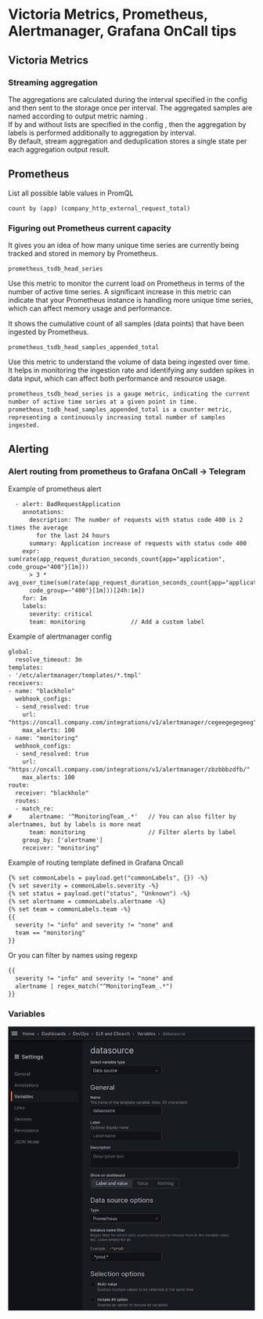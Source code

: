 # Victoria Metrics, Prometheus, Alertmanager, Grafana OnCall tips
## Victoria Metrics
### Streaming aggregation
The aggregations are calculated during the interval specified in the config and then sent to the storage once per interval. The aggregated samples are named according to output metric naming . <br>
If by and without lists are specified in the config , then the aggregation by labels is performed additionally to aggregation by interval. <br>
By default, stream aggregation and deduplication stores a single state per each aggregation output result. 
## Prometheus
List all possible lable values in PromQL
````
count by (app) (company_http_external_request_total)
````
### Figuring out Prometheus current capacity
It gives you an idea of how many unique time series are currently being tracked and stored in memory by Prometheus.
```
prometheus_tsdb_head_series
```
Use this metric to monitor the current load on Prometheus in terms of the number of active time series. A significant increase in this metric can indicate that your Prometheus instance is handling more unique time series, which can affect memory usage and performance.

It shows the cumulative count of all samples (data points) that have been ingested by Prometheus.
```
prometheus_tsdb_head_samples_appended_total
```
Use this metric to understand the volume of data being ingested over time. It helps in monitoring the ingestion rate and identifying any sudden spikes in data input, which can affect both performance and resource usage.
```
prometheus_tsdb_head_series is a gauge metric, indicating the current number of active time series at a given point in time.
prometheus_tsdb_head_samples_appended_total is a counter metric, representing a continuously increasing total number of samples ingested.
```
## Alerting
### Alert routing from prometheus to Grafana OnCall -> Telegram
Example of prometheus alert
```
  - alert: BadRequestApplication
    annotations:
      description: The number of requests with status code 400 is 2 times the average
        for the last 24 hours
      summary: Application increase of requests with status code 400
    expr: sum(rate(app_request_duration_seconds_count{app="application", code_group="400"}[1m]))
      > 3 * avg_over_time(sum(rate(app_request_duration_seconds_count{app="application",
      code_group=~"400"}[1m]))[24h:1m])
    for: 1m
    labels:
      severity: critical
      team: monitoring             // Add a custom label
```
Example of alertmanager config
```
global:
  resolve_timeout: 3m
templates:
- '/etc/alertmanager/templates/*.tmpl'
receivers:
- name: "blackhole"
  webhook_configs:
  - send_resolved: true
    url: "https://oncall.company.com/integrations/v1/alertmanager/cegeegegegeeg"
    max_alerts: 100
- name: "monitoring"
  webhook_configs:
  - send_resolved: true
    url: "https://oncall.company.com/integrations/v1/alertmanager/zbzbbbzdfb/"
    max_alerts: 100
route:
  receiver: "blackhole"
  routes:
  - match_re:
#     alertname: '^MonitoringTeam_.*'   // You can also filter by alertnames, but by labels is more neat
      team: monitoring                  // Filter alerts by label
    group_by: ['alertname']
    receiver: "monitoring"
```
Example of routing template defined in Grafana Oncall
```
{% set commonLabels = payload.get("commonLabels", {}) -%}
{% set severity = commonLabels.severity -%}
{% set status = payload.get("status", "Unknown") -%}
{% set alertname = commonLabels.alertname -%}
{% set team = commonLabels.team -%}
{{ 
  severity != "info" and severity != "none" and 
  team == "monitoring"
}}
```
Or you can filter by names using regexp
```
{{ 
  severity != "info" and severity != "none" and 
  alertname | regex_match("^MonitoringTeam_.*")
}}
```
### Variables
![](https://github.com/Frodo-Web/frodo-tips/blob/main/devops/images/variables-ds-regexp.png?raw=true)
